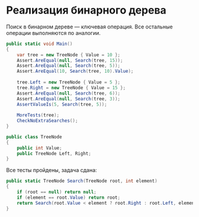 # Реализация бинарного дерева

Поиск в бинарном дереве — ключевая операция. Все остальные операции выполняются по аналогии.

```cs
public static void Main()
{
    var tree = new TreeNode { Value = 10 };
    Assert.AreEqual(null, Search(tree, 15));
    Assert.AreEqual(null, Search(tree, 5));
    Assert.AreEqual(10, Search(tree, 10).Value);
    
    tree.Left = new TreeNode { Value = 5 };
    tree.Right = new TreeNode { Value = 15 };
    Assert.AreEqual(null, Search(tree, 6));
    Assert.AreEqual(null, Search(tree, 3));
    AssertValueIs(5, Search(tree, 5));
    
    MoreTests(tree);
    CheckNoExtraSearches();
}

public class TreeNode
{
    public int Value;
    public TreeNode Left, Right;
}
```


Все тесты пройдены, задача сдана:
```cs
public static TreeNode Search(TreeNode root, int element)
{
    if (root == null) return null;
    if (element == root.Value) return root;
    return Search(root.Value < element ? root.Right : root.Left, element);
}
```
